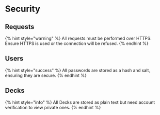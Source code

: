 # Security

## Requests

{% hint style="warning" %}
All requests must be performed over HTTPS. Ensure HTTPS is used or the connection will be refused.
{% endhint %}

## Users

{% hint style="success" %}
All passwords are stored as a hash and salt, ensuring they are secure.
{% endhint %}

## Decks

{% hint style="info" %}
All Decks are stored as plain text but need account verification to view private ones.
{% endhint %}

